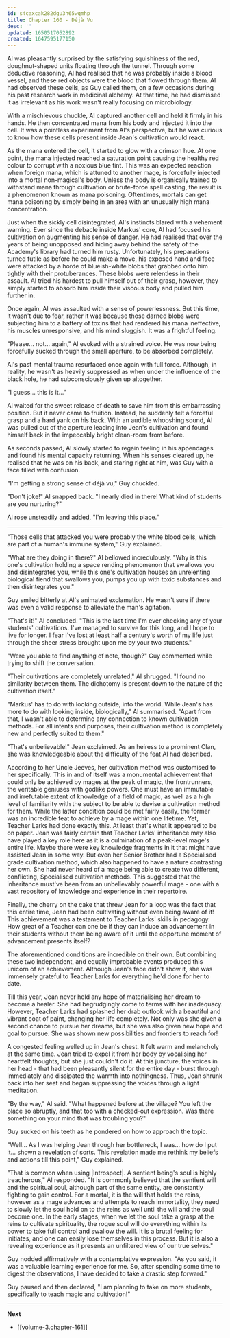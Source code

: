 ```yaml
---
id: s4caxcak282dgu3h65wqmhp
title: Chapter 160 - Déjà Vu
desc: ''
updated: 1650517052892
created: 1647595177150
---
```


Al was pleasantly surprised by the satisfying squishiness of the red, doughnut-shaped units floating through the tunnel. Through some deductive reasoning, Al had realised that he was probably inside a blood vessel, and these red objects were the blood that flowed through them. Al had observed these cells, as Guy called them, on a few occasions during his past research work in medicinal alchemy. At that time, he had dismissed it as irrelevant as his work wasn't really focusing on microbiology.

With a mischievous chuckle, Al captured another cell and held it firmly in his hands. He then concentrated mana from his body and injected it into the cell. It was a pointless experiment from Al's perspective, but he was curious to know how these cells present inside Jean's cultivation would react.

As the mana entered the cell, it started to glow with a crimson hue. At one point, the mana injected reached a saturation point causing the healthy red colour to corrupt with a noxious blue tint. This was an expected reaction when foreign mana, which is attuned to another mage, is forcefully injected into a mortal non-magical's body. Unless the body is organically trained to withstand mana through cultivation or brute-force spell casting, the result is a phenomenon known as mana poisoning. Oftentimes, mortals can get mana poisoning by simply being in an area with an unusually high mana concentration.

Just when the sickly cell disintegrated, Al's instincts blared with a vehement warning. Ever since the debacle inside Markus' core, Al had focused his cultivation on augmenting his sense of danger. He had realised that over the years of being unopposed and hiding away behind the safety of the Academy's library had turned him rusty. Unfortunately, his preparations turned futile as before he could make a move, his exposed hand and face were attacked by a horde of blueish-white blobs that grabbed onto him tightly with their protuberances. These blobs were relentless in their assault. Al tried his hardest to pull himself out of their grasp, however, they simply started to absorb him inside their viscous body and pulled him further in.

Once again, Al was assaulted with a sense of powerlessness. But this time, it wasn't due to fear, rather it was because those darned blobs were subjecting him to a battery of toxins that had rendered his mana ineffective, his muscles unresponsive, and his mind sluggish. It was a frightful feeling.

"Please... not... again," Al evoked with a strained voice. He was now being forcefully sucked through the small aperture, to be absorbed completely.

Al's past mental trauma resurfaced once again with full force. Although, in reality, he wasn't as heavily suppressed as when under the influence of the black hole, he had subconsciously given up altogether.

"I guess... this is it..."

Al waited for the sweet release of death to save him from this embarrassing position. But it never came to fruition. Instead, he suddenly felt a forceful grasp and a hard yank on his back. With an audible whooshing sound, Al was pulled out of the aperture leading into Jean's cultivation and found himself back in the impeccably bright clean-room from before.

As seconds passed, Al slowly started to regain feeling in his appendages and found his mental capacity returning. When his senses cleared up, he realised that he was on his back, and staring right at him, was Guy with a face filled with confusion.

"I'm getting a strong sense of déjà vu," Guy chuckled.

"Don't joke!" Al snapped back. "I nearly died in there! What kind of students are you nurturing?"

Al rose unsteadily and added, "I'm leaving this place."

____

"Those cells that attacked you were probably the white blood cells, which are part of a human's immune system," Guy explained.

"What are they doing in there?" Al bellowed incredulously. "Why is this one's cultivation holding a space rending phenomenon that swallows you and disintegrates you, while this one's cultivation houses an unrelenting biological fiend that swallows you, pumps you up with toxic substances and then disintegrates you."

Guy smiled bitterly at Al's animated exclamation. He wasn't sure if there was even a valid response to alleviate the man's agitation.

"That's it!" Al concluded. "This is the last time I'm ever checking any of your students' cultivations. I've managed to survive for this long, and I hope to live for longer. I fear I've lost at least half a century's worth of my life just through the sheer stress brought upon me by your two students."

"Were you able to find anything of note, though?" Guy commented while trying to shift the conversation.

"Their cultivations are completely unrelated," Al shrugged. "I found no similarity between them. The dichotomy is present down to the nature of the cultivation itself."

"Markus' has to do with looking outside, into the world. While Jean's has more to do with looking inside, biologically," Al summarised. "Apart from that, I wasn't able to determine any connection to known cultivation methods. For all intents and purposes, their cultivation method is completely new and perfectly suited to them."

"That's unbelievable!" Jean exclaimed. As an heiress to a prominent Clan, she was knowledgeable about the difficulty of the feat Al had described. 

According to her Uncle Jeeves, her cultivation method was customised to her specifically. This in and of itself was a monumental achievement that could only be achieved by mages at the peak of magic, the frontrunners, the veritable geniuses with godlike powers. One must have an immutable and irrefutable extent of knowledge of a field of magic, as well as a high level of familiarity with the subject to be able to devise a cultivation method for them. While the latter condition could be met fairly easily, the former was an incredible feat to achieve by a mage within one lifetime. Yet, Teacher Larks had done exactly this. At least that's what it appeared to be on paper. Jean was fairly certain that Teacher Larks' inheritance may also have played a key role here as it is a culmination of a peak-level mage's entire life. Maybe there were key knowledge fragments in it that might have assisted Jean in some way. But even her Senior Brother had a Specialised grade cultivation method, which also happened to have a nature contrasting her own. She had never heard of a mage being able to create two different, conflicting, Specialised cultivation methods. This suggested that the inheritance must've been from an unbelievably powerful mage - one with a vast repository of knowledge and experience in their repertoire.

Finally, the cherry on the cake that threw Jean for a loop was the fact that this entire time, Jean had been cultivating without even being aware of it! This achievement was a testament to Teacher Larks' skills in pedagogy. How great of a Teacher can one be if they can induce an advancement in their students without them being aware of it until the opportune moment of advancement presents itself?

The aforementioned conditions are incredible on their own. But combining these two independent, and equally improbable events produced this unicorn of an achievement. Although Jean's face didn't show it, she was immensely grateful to Teacher Larks for everything he'd done for her to date.

Till this year, Jean never held any hope of materialising her dream to become a healer. She had begrudgingly come to terms with her inadequacy. However, Teacher Larks had splashed her drab outlook with a beautiful and vibrant coat of paint, changing her life completely. Not only was she given a second chance to pursue her dreams, but she was also given new hope and goal to pursue. She was shown new possibilities and frontiers to reach for!

A congested feeling welled up in Jean's chest. It felt warm and melancholy at the same time. Jean tried to expel it from her body by vocalising her heartfelt thoughts, but she just couldn't do it. At this juncture, the voices in her head - that had been pleasantly silent for the entire day - burst through immediately and dissipated the warmth into nothingness. Thus, Jean shrunk back into her seat and began suppressing the voices through a light meditation.

"By the way," Al said. "What happened before at the village? You left the place so abruptly, and that too with a checked-out expression. Was there something on your mind that was troubling you?"

Guy sucked on his teeth as he pondered on how to approach the topic.

"Well... As I was helping Jean through her bottleneck, I was... how do I put it... shown a revelation of sorts. This revelation made me rethink my beliefs and actions till this point," Guy explained.

"That is common when using |Introspect|. A sentient being's soul is highly treacherous," Al responded. "It is commonly believed that the sentient will and the spiritual soul, although part of the same entity, are constantly fighting to gain control. For a mortal, it is the will that holds the reins, however as a mage advances and attempts to reach immortality, they need to slowly let the soul hold on to the reins as well until the will and the soul become one. In the early stages, when we let the soul take a grasp at the reins to cultivate spirituality, the rogue soul will do everything within its power to take full control and swallow the will. It is a brutal feeling for initiates, and one can easily lose themselves in this process. But it is also a revealing experience as it presents an unfiltered view of our true selves."

Guy nodded affirmatively with a contemplative expression. "As you said, it was a valuable learning experience for me. So, after spending some time to digest the observations, I have decided to take a drastic step forward."

Guy paused and then declared, "I am planning to take on more students, specifically to teach magic and cultivation!"

____

**Next**
* [[volume-3.chapter-161]]
